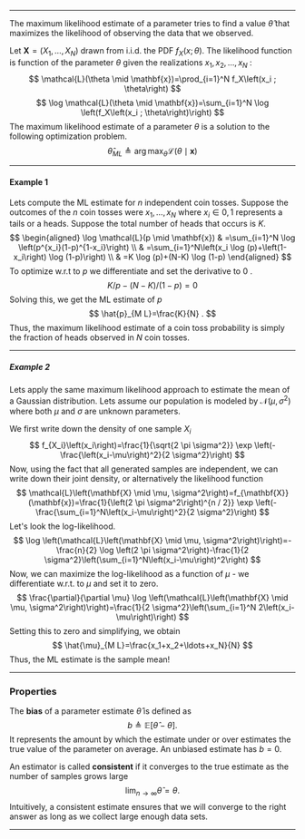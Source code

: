 ___
The maximum likelihood estimate of a parameter tries to find a value $\hat{\theta}$ that maximizes the likelihood of observing the data that we observed.

Let $\mathbf{X}=\left(X_1, \ldots, X_N\right)$ drawn from i.i.d. the PDF $f_X(x ; \theta)$. The likelihood function is function of the parameter $\theta$ given the realizations $x_1, x_2, \ldots, x_N$ :
$$
\mathcal{L}(\theta \mid \mathbf{x})=\prod_{i=1}^N f_X\left(x_i ; \theta\right)
$$
$$
\log \mathcal{L}(\theta \mid \mathbf{x})=\sum_{i=1}^N \log \left(f_X\left(x_i ; \theta\right)\right)
$$
The maximum likelihood estimate of a parameter $\theta$ is a solution to the following optimization problem.
$$
\hat{\theta}_{M L} \triangleq \arg \max _\theta \mathcal{L}(\theta \mid \mathbf{x})
$$
___
#### Example 1
Lets compute the ML estimate for $n$ independent coin tosses. Suppose the outcomes of the $n$ coin tosses were $x_1,\dots,x_N$ where $x_i \in {0,1}$ represents a tails or a heads. Suppose the total number of heads that occurs is $K$.
$$
\begin{aligned}
\log \mathcal{L}(p \mid \mathbf{x}) & =\sum_{i=1}^N \log \left(p^{x_i}(1-p)^{1-x_i}\right) \\
& =\sum_{i=1}^N\left(x_i \log (p)+\left(1-x_i\right) \log (1-p)\right) \\
& =K \log (p)+(N-K) \log (1-p)
\end{aligned}
$$
To optimize w.r.t to $p$ we differentiate and set the derivative to 0 .
$$
K / p-(N-K) /(1-p)=0
$$
Solving this, we get the ML estimate of $p$
$$
\hat{p}_{M L}=\frac{K}{N} .
$$
Thus, the maximum likelihood estimate of a coin toss probability is simply the fraction of heads observed in $N$ coin tosses.
___
##### Example 2
Lets apply the same maximum likelihood approach to estimate the mean of a Gaussian distribution. Lets assume our population is modeled by $\mathcal{N}(\mu, \sigma^2)$ where both $\mu$ and $\sigma$ are unknown parameters.

We first write down the density of one sample $X_i$
$$
f_{X_i}\left(x_i\right)=\frac{1}{\sqrt{2 \pi \sigma^2}} \exp \left(-\frac{\left(x_i-\mu\right)^2}{2 \sigma^2}\right)
$$
Now, using the fact that all generated samples are independent, we can write down their joint density, or alternatively the likelihood function
$$
\mathcal{L}\left(\mathbf{X} \mid \mu, \sigma^2\right)=f_{\mathbf{X}}(\mathbf{x})=\frac{1}{\left(2 \pi \sigma^2\right)^{n / 2}} \exp \left(-\frac{\sum_{i=1}^N\left(x_i-\mu\right)^2}{2 \sigma^2}\right)
$$
Let's look the log-likelihood.
$$
\log \left(\mathcal{L}\left(\mathbf{X} \mid \mu, \sigma^2\right)\right)=-\frac{n}{2} \log \left(2 \pi \sigma^2\right)-\frac{1}{2 \sigma^2}\left(\sum_{i=1}^N\left(x_i-\mu\right)^2\right)
$$
Now, we can maximize the log-likelihood as a function of $\mu$ - we differentiate w.r.t. to $\mu$ and set it to zero.
$$
\frac{\partial}{\partial \mu} \log \left(\mathcal{L}\left(\mathbf{X} \mid \mu, \sigma^2\right)\right)=\frac{1}{2 \sigma^2}\left(\sum_{i=1}^N 2\left(x_i-\mu\right)\right)
$$
Setting this to zero and simplifying, we obtain
$$
\hat{\mu}_{M L}=\frac{x_1+x_2+\ldots+x_N}{N}
$$
Thus, the ML estimate is the sample mean!
___
### Properties
The **bias** of a parameter estimate $\hat{\theta}$ is defined as 
$$
b \triangleq \mathbb{E}[\hat{\theta}-\theta] .
$$
It represents the amount by which the estimate under or over estimates the true value of the parameter on average. An unbiased estimate has $b=0$.

An estimator is called **consistent** if it converges to the true estimate as the number of samples grows large
$$
\lim _{n \rightarrow \infty} \hat{\theta}=\theta .
$$
Intuitively, a consistent estimate ensures that we will converge to the right answer as long as we collect large enough data sets.
___